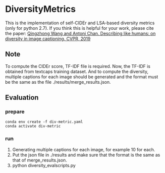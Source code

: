 # DiversityMetrics
This  is the implementation of self-CIDEr and LSA-based diversity metrics (only for python 2.7). If you think this is helpful for your work, please cite the paper: [Qingzhong Wang and Antoni Chan. Describing like humans: on diversity in image captioning. CVPR, 2019](http://openaccess.thecvf.com/content_CVPR_2019/html/Wang_Describing_Like_Humans_On_Diversity_in_Image_Captioning_CVPR_2019_paper.html)

## Note ##
To compute the CIDEr score, TF-IDF file is required. Now, the TF-IDF is obtained from textcaps training dataset. And to compute the diversity, multiple captions for each image should be generated and the format must be the same as the file ./results/merge_results.json.

## Evaluation ##
### prepare
```
conda env create -f div-metric.yaml
conda activate div-metric
```

### run
1. Generating multiple captions for each image, for example 10 for each.
2. Put the json file in ./results and make sure that the format is the same as that of merge_results.json.
3. python diversity_evalscripts.py
